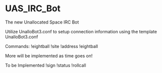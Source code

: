 UAS_IRC_Bot
===========

The new Unallocated Space IRC Bot

Utilize UnalloBot3.conf to setup connection information using the template UnalloBot3.conf

Commands:
	!eightball
	!site
	!address
	!eightball
	
More will be implemented as time goes on!

To be Implemented
	!sign
	!status
	!rollcall
